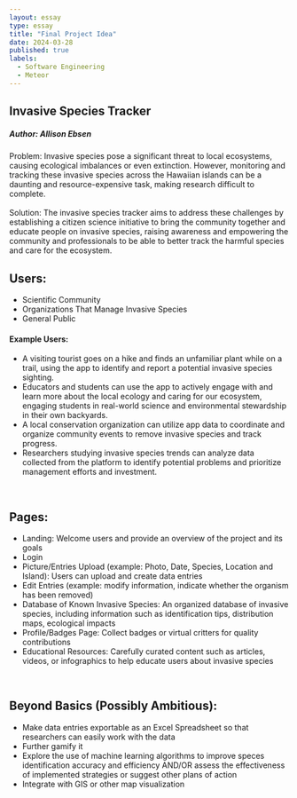 ```yaml
---
layout: essay
type: essay
title: "Final Project Idea"
date: 2024-03-28
published: true
labels:
  - Software Engineering
  - Meteor
---
```


## Invasive Species Tracker<br>
##### Author: Allison Ebsen<br>
Problem: Invasive species pose a significant threat to local ecosystems, causing ecological imbalances or even extinction. However, monitoring and tracking these invasive species across the Hawaiian islands can be a daunting and resource-expensive task, making research difficult to complete. <br><br>
Solution: The invasive species tracker aims to address these challenges by establishing a citizen science initiative to bring the community together and educate people on invasive species, raising awareness and empowering the community and professionals to be able to better track the harmful species and care for the ecosystem.<br>


## Users:<br>
<ul>
<li>Scientific Community</li>
<li>Organizations That Manage Invasive Species</li>
<li>General Public</li>
</ul>

#### Example Users:<br>
<ul>
<li>A visiting tourist goes on a hike and finds an unfamiliar plant while on a trail, using the app to identify and report a potential invasive species sighting.</li>
<li>Educators and students can use the app to actively engage with and learn more about the local ecology and caring for our ecosystem, engaging students in real-world science and environmental stewardship in their own backyards.</li>
<li>A local conservation organization can utilize app data to coordinate and organize community events to remove invasive species and track progress.</li>
<li>Researchers studying invasive species trends can analyze data collected from the platform to identify potential problems and prioritize management efforts and investment.</li>
</ul><br>

## Pages:<br>
<ul>
<li>Landing: Welcome users and provide an overview of the project and its goals</li>
<li>Login</li>
<li>Picture/Entries Upload (example: Photo, Date, Species, Location and Island): Users can upload and create data entries</li>
<li>Edit Entries (example: modify information, indicate whether the organism has been removed)</li>
<li>Database of Known Invasive Species: An organized database of invasive species, including information such as identification tips, distribution maps, ecological impacts</li>
<li>Profile/Badges Page: Collect badges or virtual critters for quality contributions</li>
<li>Educational Resources: Carefully curated content such as articles, videos, or infographics to help educate users about invasive species</li>
</ul><br>

## Beyond Basics (Possibly Ambitious):
<ul>
<li>Make data entries exportable as an Excel Spreadsheet so that researchers can easily work with the data</li>
<li>Further gamify it</li>
<li>Explore the use of machine learning algorithms to improve speces identification accuracy and efficiency AND/OR assess the effectiveness of implemented strategies or suggest other plans of action</li>
<li>Integrate with GIS or other map visualization</li>
</ul>




